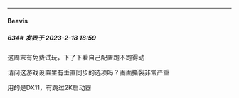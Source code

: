 
*****

####  Beavis  
##### 634#       发表于 2023-2-18 18:59

这周末有免费试玩，下了下看自己配置跑不跑得动

请问这游戏设置里有垂直同步的选项吗？画面撕裂非常严重

用的是DX11，有跳过2K启动器

